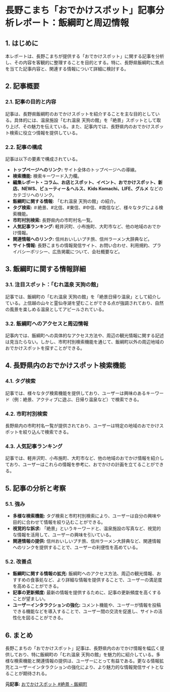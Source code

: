# 長野こまち「おでかけスポット」記事分析レポート：飯綱町と周辺情報

## 1. はじめに

本レポートは、長野こまちが提供する「おでかけスポット」に関する記事を分析し、その内容を客観的に整理することを目的とする。特に、長野県飯綱町に焦点を当てた記事内容と、関連する情報について詳細に検討する。

## 2. 記事概要

### 2.1. 記事の目的と内容

記事は、長野県飯綱町のおでかけスポットを紹介することを主な目的としている。具体的には、温泉施設「むれ温泉 天狗の館」を「絶景」スポットとして取り上げ、その魅力を伝えている。また、記事内では、長野県内のおでかけスポット検索に役立つ情報を提供している。

### 2.2. 記事の構成

記事は以下の要素で構成されている。

* **トップページへのリンク:** サイト全体のトップページへの導線。
* **検索機能:** 検索キーワード入力欄。
* **編集レポート・コラム、お店とスポット、イベント、おでかけスポット、新店、NEWS、ビューティー＆ヘルス、Kids Komachi、LIFE、グルメ** などのカテゴリへのリンク。
* **飯綱町に関する情報:** 「むれ温泉 天狗の館」の紹介。
* **タグ検索:** ＃絶景、#北信、#東信、#中信、#南信など、様々なタグによる検索機能。
* **市町村別検索:** 長野県内の市町村名一覧。
* **人気記事ランキング:** 軽井沢町、小布施町、大町市など、他の地域のおでかけ情報。
* **関連情報へのリンク:** 信州おいしいプチ旅、信州ラーメン大辞典など。
* **サイト情報:** 長野こまちの情報発信サイト、お問い合わせ、利用規約、プライバシーポリシー、広告掲載について、会社概要など。

## 3. 飯綱町に関する情報詳細

### 3.1. 注目スポット：「むれ温泉 天狗の館」

記事では、飯綱町の「むれ温泉 天狗の館」を「絶景日帰り温泉」として紹介している。上信越の山々と霊仙寺湖を望むことができる点が強調されており、自然の風景を楽しめる温泉としてアピールされている。

### 3.2. 飯綱町へのアクセスと周辺情報

記事内では、飯綱町への具体的なアクセス方法や、周辺の観光情報に関する記述は見当たらない。しかし、市町村別検索機能を通じて、飯綱町以外の周辺地域のおでかけスポットを探すことができる。

## 4. 長野県内のおでかけスポット検索機能

### 4.1. タグ検索

記事では、様々なタグ検索機能を提供しており、ユーザーは興味のあるキーワード（例：絶景、アクティブに遊ぶ、日帰り温泉など）で検索できる。

### 4.2. 市町村別検索

長野県内の市町村名一覧が提供されており、ユーザーは特定の地域のおでかけスポットを絞り込んで検索できる。

### 4.3. 人気記事ランキング

記事では、軽井沢町、小布施町、大町市など、他の地域のおでかけ情報を紹介しており、ユーザーはこれらの情報を参考に、おでかけの計画を立てることができる。

## 5. 記事の分析と考察

### 5.1. 強み

* **多様な検索機能:** タグ検索と市町村別検索により、ユーザーは自分の興味や目的に合わせて情報を絞り込むことができる。
* **視覚的な訴求:** 「絶景」というキーワードと、温泉施設の写真など、視覚的な情報を活用して、ユーザーの興味を引いている。
* **関連情報の提供:** 信州おいしいプチ旅、信州ラーメン大辞典など、関連情報へのリンクを提供することで、ユーザーの利便性を高めている。

### 5.2. 改善点

* **飯綱町に関する情報の拡充:** 飯綱町へのアクセス方法、周辺の観光情報、おすすめの食事処など、より詳細な情報を提供することで、ユーザーの満足度を高めることができる。
* **記事の更新頻度:** 最新の情報を提供するために、記事の更新頻度を高くすることが望ましい。
* **ユーザーインタラクションの強化:** コメント機能や、ユーザーが情報を投稿できる機能などを導入することで、ユーザー間の交流を促進し、サイトの活性化を図ることができる。

## 6. まとめ

長野こまちの「おでかけスポット」記事は、長野県内のおでかけ情報を幅広く提供しており、特に飯綱町の「むれ温泉 天狗の館」を魅力的に紹介している。多様な検索機能と関連情報の提供は、ユーザーにとって有益である。更なる情報拡充とユーザーインタラクションの強化により、より魅力的な情報発信サイトとなることが期待される。



**元記事:** [おでかけスポット #絶景 - 飯綱町](https://web-komachi.com/webko/wp-content/uploads/2020/10/kidsmoney.pdf?cat=893&tag=絶景&city_tag=124)